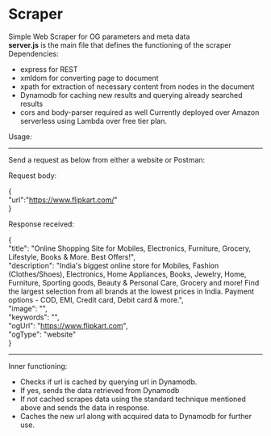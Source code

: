 # Scraper
Simple Web Scraper for OG parameters and meta data  
**server.js** is the main file that defines the functioning of the scraper  
Dependencies:  
- express for REST
- xmldom for converting page to document 
- xpath for extraction of necessary content from nodes in the document
- Dynamodb for caching new results and querying already searched results
- cors and body-parser required as well
Currently deployed over Amazon serverless using Lambda over free tier plan. 

Usage: 

--------------------------------------------------------
Send a request as below from either a website or Postman:
  
Request body: 
  
{  
    "url":"https://www.flipkart.com/"  
}  


Response received: 
  
{  
    "title": "Online Shopping Site for Mobiles, Electronics, Furniture, Grocery, Lifestyle, Books & More. Best Offers!",  
    "description": "India's biggest online store for Mobiles, Fashion (Clothes/Shoes), Electronics, Home Appliances, Books, Jewelry, Home, Furniture, Sporting goods, Beauty & Personal Care, Grocery and more! Find the largest selection from all brands at the lowest prices in India. Payment options - COD, EMI, Credit card, Debit card & more.",  
    "image": "",  
    "keywords": "",  
    "ogUrl": "https://www.flipkart.com",  
    "ogType": "website"  
}  

--------------------------------------------------------
  
Inner functioning: 
- Checks if url is cached by querying url in Dynamodb. 
- If yes, sends the data retrieved from Dynamodb
- If not cached scrapes data using the standard technique mentioned above and sends the data in response. 
- Caches the new url along with acquired data to Dynamodb for further use. 
